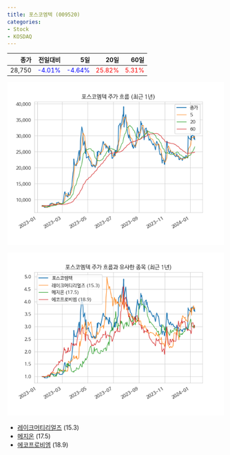 ```yaml
---
title: 포스코엠텍 (009520)
categories:
- Stock
- KOSDAQ
---
```


|종가|전일대비|5일|20일|60일|
|---:|-------:|--:|---:|---:|
|28,750|<span style="color: blue">-4.01%</span>|<span style="color: blue">-4.64%</span>|<span style="color: red">25.82%</span>|<span style="color: red">5.31%</span>|


<!-- more -->

![009520](/assets/images/stock/009520.png)

![009520](/assets/images/stock/009520_sim.png)

- [레이크머티리얼즈](/281740/) (15.3)
- [메지온](/140410/) (17.5)
- [에코프로비엠](/247540/) (18.9)
